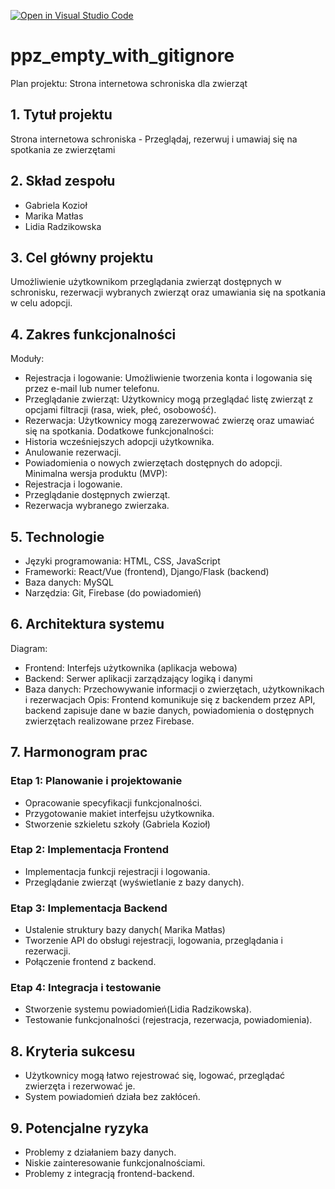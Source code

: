 [![Open in Visual Studio Code](https://classroom.github.com/assets/open-in-vscode-2e0aaae1b6195c2367325f4f02e2d04e9abb55f0b24a779b69b11b9e10269abc.svg)](https://classroom.github.com/online_ide?assignment_repo_id=16107733&assignment_repo_type=AssignmentRepo)
# ppz_empty_with_gitignore

Plan projektu: Strona internetowa schroniska dla zwierząt
## 1. Tytuł projektu
Strona internetowa schroniska - Przeglądaj, rezerwuj i umawiaj się na spotkania ze zwierzętami
## 2. Skład zespołu
 - Gabriela Kozioł 
 - Marika Matłas 
 - Lidia Radzikowska 
## 3. Cel główny projektu
Umożliwienie użytkownikom przeglądania zwierząt dostępnych w schronisku, rezerwacji wybranych zwierząt oraz umawiania się na spotkania w celu adopcji.
## 4. Zakres funkcjonalności
Moduły:
-	Rejestracja i logowanie: Umożliwienie tworzenia konta i logowania się przez e-mail lub numer telefonu.
-	Przeglądanie zwierząt: Użytkownicy mogą przeglądać listę zwierząt z opcjami filtracji (rasa, wiek, płeć, osobowość).
-	Rezerwacja: Użytkownicy mogą zarezerwować zwierzę oraz umawiać się na spotkania.
Dodatkowe funkcjonalności:
-	Historia wcześniejszych adopcji użytkownika.
-	Anulowanie rezerwacji.
-	Powiadomienia o nowych zwierzętach dostępnych do adopcji.
Minimalna wersja produktu (MVP):
-	Rejestracja i logowanie.
-	Przeglądanie dostępnych zwierząt.
-	Rezerwacja wybranego zwierzaka.
## 5. Technologie
-	Języki programowania: HTML, CSS, JavaScript 
-	Frameworki: React/Vue (frontend), Django/Flask (backend)
-	Baza danych: MySQL
-	Narzędzia: Git, Firebase (do powiadomień)
## 6. Architektura systemu
Diagram:
-	Frontend: Interfejs użytkownika (aplikacja webowa)
-	Backend: Serwer aplikacji zarządzający logiką i danymi
-	Baza danych: Przechowywanie informacji o zwierzętach, użytkownikach i rezerwacjach
Opis: Frontend komunikuje się z backendem przez API, backend zapisuje dane w bazie danych, powiadomienia o dostępnych zwierzętach realizowane przez Firebase.
## 7. Harmonogram prac
### Etap 1: Planowanie i projektowanie 
-	Opracowanie specyfikacji funkcjonalności.
-	Przygotowanie makiet interfejsu użytkownika.
-	Stworzenie szkieletu szkoły (Gabriela Kozioł)
### Etap 2: Implementacja Frontend 
-	Implementacja funkcji rejestracji i logowania.
-	Przeglądanie zwierząt (wyświetlanie z bazy danych).
### Etap 3: Implementacja Backend 
-	 Ustalenie struktury bazy danych( Marika Matłas)
-	Tworzenie API do obsługi rejestracji, logowania, przeglądania i rezerwacji.
-	Połączenie frontend z backend.
### Etap 4: Integracja i testowanie 
-	Stworzenie systemu powiadomień(Lidia Radzikowska).
-	Testowanie funkcjonalności (rejestracja, rezerwacja, powiadomienia).
## 8. Kryteria sukcesu
- Użytkownicy mogą łatwo rejestrować się, logować, przeglądać zwierzęta i rezerwować je.
-	System powiadomień działa bez zakłóceń.
## 9. Potencjalne ryzyka
-	Problemy z działaniem bazy danych.
-	Niskie zainteresowanie funkcjonalnościami.
-	Problemy z integracją frontend-backend.
